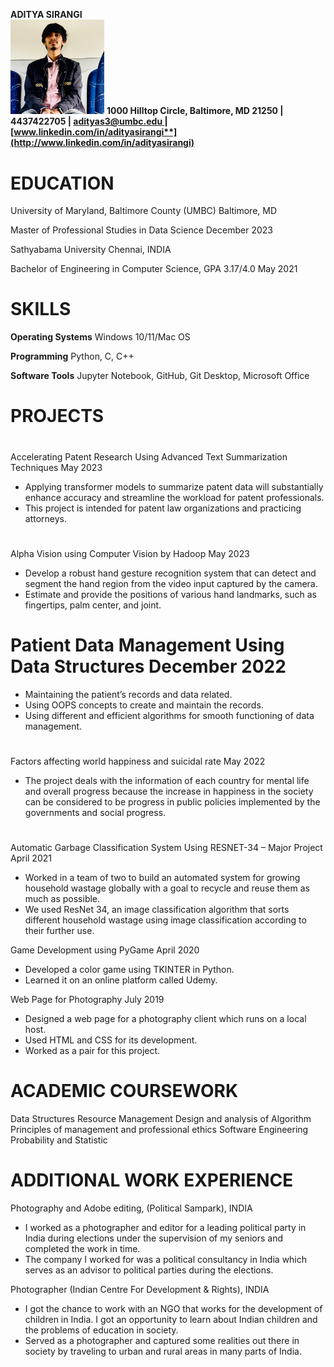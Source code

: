 ﻿**ADITYA SIRANGI**      
<img src="Aditya_photo.jpeg" alt="headprofile_pictureshot" width="150"/>
**1000 Hilltop Circle, Baltimore, MD 21250 | 4437422705 | [adityas3@umbc.edu ](mailto:adityas3@umbc.edu)|[www.linkedin.com/in/adityasirangi**](http://www.linkedin.com/in/adityasirangi)**


# **EDUCATION**
University of Maryland, Baltimore County (UMBC)	Baltimore, MD

Master of Professional Studies in Data Science	December 2023

Sathyabama University	Chennai, INDIA

Bachelor of Engineering in Computer Science, GPA 3.17/4.0	May 2021


# **SKILLS**
**Operating Systems**	Windows 10/11/Mac OS

**Programming**	Python, C, C++

**Software Tools**	Jupyter Notebook, GitHub, Git Desktop, Microsoft Office


# **PROJECTS**
#
Accelerating Patent Research Using Advanced Text Summarization Techniques                                        May 2023
- Applying transformer models to summarize patent data will substantially enhance accuracy and streamline the workload for patent professionals.
- This project is intended for patent law organizations and practicing attorneys.
#
Alpha Vision using Computer Vision by Hadoop                                                                                                  May 2023
- Develop a robust hand gesture recognition system that can detect and segment the hand region from the video input captured by the camera.
- Estimate and provide the positions of various hand landmarks, such as fingertips, palm center, and joint.
#
# Patient Data Management Using Data Structures                                                                                                  December 2022      
- Maintaining the patient’s records and data related.
- Using OOPS concepts to create and maintain the records.
- Using different and efficient algorithms for smooth functioning of data management.
#
Factors affecting world happiness and suicidal rate							 May 2022
- The project deals with the information of each country for mental life and overall progress because the increase in happiness in the society can be considered to be progress in public policies implemented by the governments and social progress.
#
Automatic Garbage Classification System Using RESNET-34 – Major Project	 April 2021

- Worked in a team of two to build an automated system for growing household wastage globally with a goal to recycle and reuse them as much as possible.
- We used ResNet 34, an image classification algorithm that sorts different household wastage using image classification according to their further use.


Game Development using PyGame	April 2020

- Developed a color game using TKINTER in Python.
- Learned it on an online platform called Udemy.


Web Page for Photography	July 2019

- Designed a web page for a photography client which runs on a local host.
- Used HTML and CSS for its development.
- Worked as a pair for this project.

# **ACADEMIC COURSEWORK**

Data Structures	Resource Management		Design and analysis of Algorithm Principles of management and professional ethics	Software Engineering	Probability and Statistic

# **ADDITIONAL WORK EXPERIENCE**

Photography and Adobe editing, (Political Sampark), INDIA

- I worked as a photographer and editor for a leading political party in India during	elections under the supervision of my seniors and completed the work in time.
- The company I worked for was a political consultancy in India which serves as an advisor to	political parties during the elections.

Photographer (Indian Centre For Development & Rights), INDIA

- I got the chance to work with an NGO that works for the development of children in India. I got an opportunity to learn about Indian children and the problems of education in society.
- Served as a photographer and captured some realities out there in society by traveling to urban and rural areas in many parts of India.
